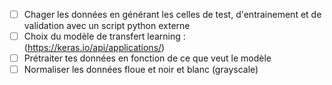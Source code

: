 - [ ] Chager les données en générant les celles de test, d'entrainement et de validation avec un script python externe
- [ ] Choix du modèle de transfert learning : (https://keras.io/api/applications/)
- [ ] Prétraiter tes données en fonction de ce que veut le modèle
- [ ] Normaliser les données floue et noir et blanc (grayscale)
